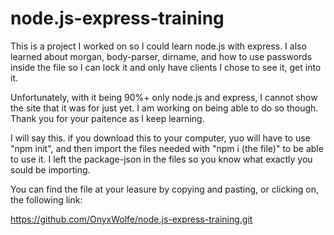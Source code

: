 # node.js-express-training
This is a project I worked on so I could learn node.js with express. I also learned about morgan, body-parser, dirname, and how to use passwords inside the file so I can lock it and only have clients I chose to see it, get into it. 

Unfortunately, with it being 90%+ only node.js and express, I cannot show the site that it was for just yet. I am working on being able to do so though. Thank you for your paitence as I keep learning. 

I will say this. if you download this to your computer, yuo will have to use "npm init", and then import the files needed with "npm i (the file)" to be able to use it. I left the package-json in the files so you know what exactly you sould be importing.  

You can find the file at your leasure by copying and pasting, or clicking on, the following link:

https://github.com/OnyxWolfe/node.js-express-training.git
